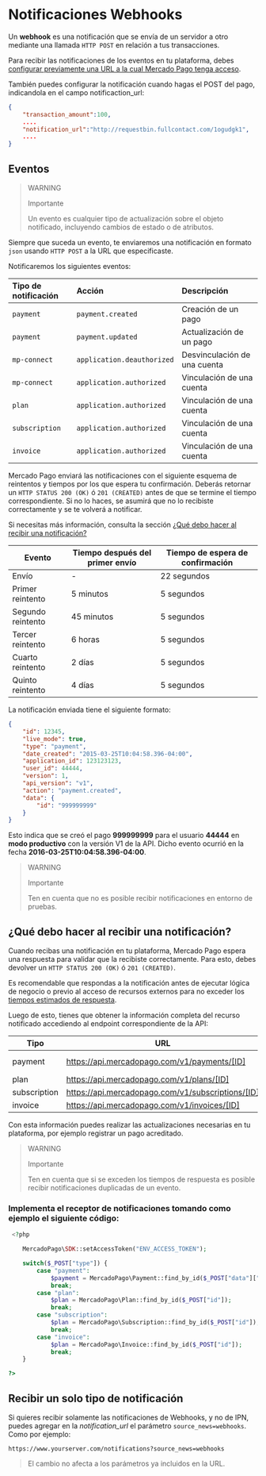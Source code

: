# Notificaciones Webhooks

Un **webhook** es una notificación que se envía de un servidor a otro mediante una llamada `HTTP POST` en relación a tus transacciones.

Para recibir las notificaciones de los eventos en tu plataforma, debes [configurar previamente una URL a la cual Mercado Pago tenga acceso](https://www.mercadopago[FAKER][URL][DOMAIN]/developers/panel/notifications).

También puedes configurar la notificación cuando hagas el POST del pago, indicandola en el campo notificaction_url:

```json
{
	"transaction_amount":100,
	....
	"notification_url":"http://requestbin.fullcontact.com/1ogudgk1",
    ....
}
```

## Eventos

> WARNING
>
> Importante
>
> Un evento es cualquier tipo de actualización sobre el objeto notificado, incluyendo cambios de estado o de atributos.

Siempre que suceda un evento, te enviaremos una notificación en formato `json` usando `HTTP POST` a la URL que especificaste.

Notificaremos los siguientes eventos:

| Tipo de notificación | Acción | Descripción |
| :--- | :--- | :--- |
| `payment` | `payment.created` | Creación de un pago |
| `payment` | `payment.updated` | Actualización de un pago |
| `mp-connect` | `application.deauthorized` | Desvinculación de una cuenta |
| `mp-connect` | `application.authorized` | Vinculación de una cuenta |
| `plan` | `application.authorized` | Vinculación de una cuenta |
| `subscription` | `application.authorized` | Vinculación de una cuenta |
| `invoice` | `application.authorized` | Vinculación de una cuenta |

Mercado Pago enviará las notificaciones con el siguiente esquema de reintentos y tiempos por los que espera tu confirmación. Deberás retornar un `HTTP STATUS 200 (OK)` ó `201 (CREATED)` antes de que se termine el tiempo correspondiente. Si no lo haces, se asumirá que no lo recibiste correctamente y se te volverá a notificar.

Si necesitas más información, consulta la sección [¿Qué debo hacer al recibir una notificación?](#bookmark_¿qué_debo_hacer_al_recibir_una_notificación?)

| Evento | Tiempo después del primer envío | Tiempo de espera de confirmación |
| --- | --- | --- |
| Envío | - | 22 segundos |
| Primer reintento | 5 minutos | 5 segundos |
| Segundo reintento | 45 minutos | 5 segundos |
| Tercer reintento | 6 horas | 5 segundos |
| Cuarto reintento | 2 días | 5 segundos |
| Quinto reintento | 4 días | 5 segundos |

La notificación enviada tiene el siguiente formato:

```json
{
    "id": 12345,
    "live_mode": true,
    "type": "payment",
    "date_created": "2015-03-25T10:04:58.396-04:00",
    "application_id": 123123123,
    "user_id": 44444,
    "version": 1,
    "api_version": "v1",
    "action": "payment.created",
    "data": {
        "id": "999999999"
    }
}
```

Esto indica que se creó el pago **999999999** para el usuario **44444** en **modo productivo** con la versión V1 de la API. Dicho evento ocurrió en la fecha **2016-03-25T10:04:58.396-04:00**.

> WARNING
>
> Importante
>
> Ten en cuenta que no es posible recibir notificaciones en entorno de pruebas.

## ¿Qué debo hacer al recibir una notificación?

Cuando recibas una notificación en tu plataforma, Mercado Pago espera una respuesta para validar que la recibiste correctamente. Para esto, debes devolver un `HTTP STATUS 200 (OK)` ó `201 (CREATED)`.

Es recomendable que respondas a la notificación antes de ejecutar lógica de negocio o previo al acceso de recursos externos para no exceder los [tiempos estimados de respuesta](#bookmark_eventos).

Luego de esto, tienes que obtener la información completa del recurso notificado accediendo al endpoint correspondiente de la API:

| Tipo | URL | Documentación |
| --- | --- | --- |
| payment | https://api.mercadopago.com/v1/payments/[ID] | [Ver documentación](https://www.mercadopago[FAKER][URL][DOMAIN]/developers/es/reference/payments/_payments_id/get) |
| plan | https://api.mercadopago.com/v1/plans/[ID] | - |
| subscription | https://api.mercadopago.com/v1/subscriptions/[ID] | - |
| invoice | https://api.mercadopago.com/v1/invoices/[ID] | - |


Con esta información puedes realizar las actualizaciones necesarias en tu plataforma, por ejemplo registrar un pago acreditado.

> WARNING
>
> Importante
>
> Ten en cuenta que si se exceden los tiempos de respuesta es posible recibir notificaciones duplicadas de un evento.

### Implementa el receptor de notificaciones tomando como ejemplo el siguiente código:

```php
 <?php

    MercadoPago\SDK::setAccessToken("ENV_ACCESS_TOKEN");

    switch($_POST["type"]) {
        case "payment":
            $payment = MercadoPago\Payment::find_by_id($_POST["data"]["id"]);
            break;
        case "plan":
            $plan = MercadoPago\Plan::find_by_id($_POST["id"]);
            break;
        case "subscription":
            $plan = MercadoPago\Subscription::find_by_id($_POST["id"]);
            break;
        case "invoice":
            $plan = MercadoPago\Invoice::find_by_id($_POST["id"]);
            break;
    }

?>
```

## Recibir un solo tipo de notificación

Si quieres recibir solamente las notificaciones de Webhooks, y no de IPN, puedes agregar en la *notification_url* el parámetro `source_news=webhooks`. Como por ejemplo:

`https://www.yourserver.com/notifications?source_news=webhooks`

> El cambio no afecta a los parámetros ya incluidos en la URL.
